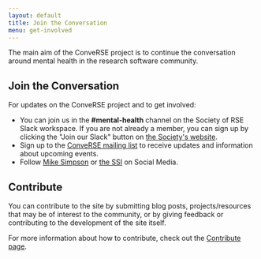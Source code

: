 ```yaml
---
layout: default
title: Join the Conversation
menu: get-involved
---
```


The main aim of the ConveRSE project is to continue the conversation around mental health
in the research software community.

## Join the Conversation

For updates on the ConveRSE project and to get involved:

- You can join us in the **#mental-health** channel on the Society of RSE Slack workspace.
  If you are not already a member, you can sign up by clicking the "Join our Slack" button on
  [the Society's website](https://society-rse.org/join-us/).
- Sign up to the [ConveRSE mailing list](http://eepurl.com/jelPOg) to receive updates and information about upcoming events.
- Follow [Mike Simpson](https://linktr.ee/mdsimpson) or [the SSI](https://www.software.ac.uk/) on Social Media.

## Contribute

You can contribute to the site by submitting blog posts, projects/resources
that may be of interest to the community, or by giving feedback or contributing
to the development of the site itself.

For more information about how to contribute, check out the
[Contribute page]({{site.baseurl}}/contribute).

